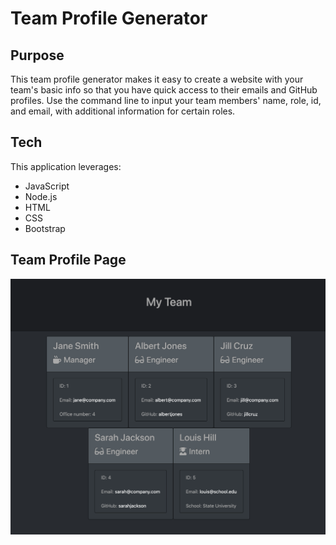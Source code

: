 # Team Profile Generator

## Purpose

This team profile generator makes it easy to create a website with your team's basic info so that you have quick access to their emails and GitHub profiles. Use the command line to input your team members' name, role, id, and email, with additional information for certain roles.

## Tech

This application leverages:

* JavaScript
* Node.js
* HTML
* CSS
* Bootstrap

## Team Profile Page

![Screenshot](screenshot.png)